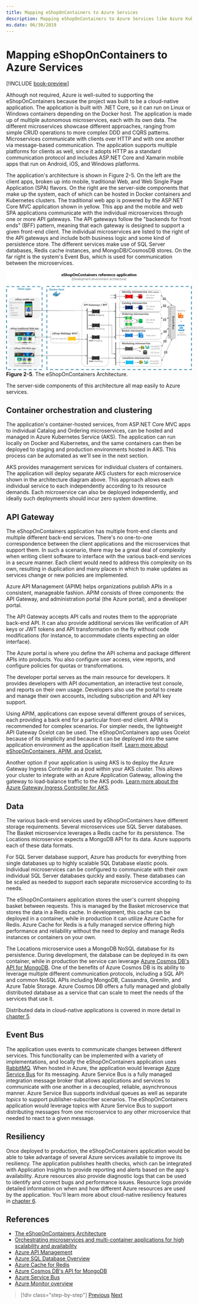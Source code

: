 ```yaml
---
title: Mapping eShopOnContainers to Azure Services
description: Mapping eShopOnContainers to Azure Services like Azure Kubernetes Service, API Gateway, and Azure Service Bus.
ms.date: 06/30/2019
---
```

# Mapping eShopOnContainers to Azure Services

[!INCLUDE [book-preview](../../../includes/book-preview.md)]

Although not required, Azure is well-suited to supporting the eShopOnContainers because the project was built to be a cloud-native application. The application is built with .NET Core, so it can run on Linux or Windows containers depending on the Docker host. The application is made up of multiple autonomous microservices, each with its own data. The different microservices showcase different approaches, ranging from simple CRUD operations to more complex DDD and CQRS patterns. Microservices communicate with clients over HTTP and with one another via message-based communication. The application supports multiple platforms for clients as well, since it adopts HTTP as a standard communication protocol and includes ASP.NET Core and Xamarin mobile apps that run on Android, iOS, and Windows platforms.

The application's architecture is shown in Figure 2-5. On the left are the client apps, broken up into mobile, traditional Web, and Web Single Page Application (SPA) flavors. On the right are the server-side components that make up the system, each of which can be hosted in Docker containers and Kubernetes clusters. The traditional web app is powered by the ASP.NET Core MVC application shown in yellow. This app and the mobile and web SPA applications communicate with the individual microservices through one or more API gateways. The API gateways follow the "backends for front ends" (BFF) pattern, meaning that each gateway is designed to support a given front-end client. The individual microservices are listed to the right of the API gateways and include both business logic and some kind of persistence store. The different services make use of SQL Server databases, Redis cache instances, and MongoDB/CosmosDB stores. On the far right is the system's Event Bus, which is used for communication between the microservices.

![eShopOnContainers Architecture](./media/eshoponcontainers-architecture.png)
**Figure 2-5**. The eShopOnContainers Architecture.

The server-side components of this architecture all map easily to Azure services.

## Container orchestration and clustering

The application's container-hosted services, from ASP.NET Core MVC apps to individual Catalog and Ordering microservices, can be hosted and managed in Azure Kubernetes Service (AKS). The application can run locally on Docker and Kubernetes, and the same containers can then be deployed to staging and production environments hosted in AKS. This process can be automated as we'll see in the next section.

AKS provides management services for individual clusters of containers. The application will deploy separate AKS clusters for each microservice shown in the architecture diagram above. This approach allows each individual service to each independently according to its resource demands. Each microservice can also be deployed independently, and ideally such deployments should incur zero system downtime.

## API Gateway

The eShopOnContainers application has multiple front-end clients and multiple different back-end services. There's no one-to-one correspondence between the client applications and the microservices that support them. In such a scenario, there may be a great deal of complexity when writing client software to interface with the various back-end services in a secure manner. Each client would need to address this complexity on its own, resulting in duplication and many places in which to make updates as services change or new policies are implemented.

Azure API Management (APIM) helps organizations publish APIs in a consistent, manageable fashion. APIM consists of three components: the API Gateway, and administration portal (the Azure portal), and a developer portal.

The API Gateway accepts API calls and routes them to the appropriate back-end API. It can also provide additional services like verification of API keys or JWT tokens and API transformation on the fly without code modifications (for instance, to accommodate clients expecting an older interface).

The Azure portal is where you define the API schema and package different APIs into products. You also configure user access, view reports, and configure policies for quotas or transformations.

The developer portal serves as the main resource for developers. It provides developers with API documentation, an interactive test console, and reports on their own usage. Developers also use the portal to create and manage their own accounts, including subscription and API key support.

Using APIM, applications can expose several different groups of services, each providing a back end for a particular front-end client. APIM is recommended for complex scenarios. For simpler needs, the lightweight API Gateway Ocelot can be used. The eShopOnContainers app uses Ocelot because of its simplicity and because it can be deployed into the same application environment as the application itself. [Learn more about eShopOnContainers, APIM, and Ocelot.](https://docs.microsoft.com/dotnet/architecture/microservices/architect-microservice-container-applications/direct-client-to-microservice-communication-versus-the-api-gateway-pattern#azure-api-management)

Another option if your application is using AKS is to deploy the Azure Gateway Ingress Controller as a pod within your AKS cluster. This allows your cluster to integrate with an Azure Application Gateway, allowing the gateway to load-balance traffic to the AKS pods. [Learn more about the Azure Gateway Ingress Controller for AKS](https://github.com/Azure/application-gateway-kubernetes-ingress).

## Data

The various back-end services used by eShopOnContainers have different storage requirements. Several microservices use SQL Server databases. The Basket microservice leverages a Redis cache for its persistence. The Locations microservice expects a MongoDB API for its data. Azure supports each of these data formats.

For SQL Server database support, Azure has products for everything from single databases up to highly scalable SQL Database elastic pools. Individual microservices can be configured to communicate with their own individual SQL Server databases quickly and easily. These databases can be scaled as needed to support each separate microservice according to its needs.

The eShopOnContainers application stores the user's current shopping basket between requests. This is managed by the Basket microservice that stores the data in a Redis cache. In development, this cache can be deployed in a container, while in production it can utilize Azure Cache for Redis. Azure Cache for Redis is a fully managed service offering high performance and reliability without the need to deploy and manage Redis instances or containers on your own.

The Locations microservice uses a MongoDB NoSQL database for its persistence. During development, the database can be deployed in its own container, while in production the service can leverage [Azure Cosmos DB's API for MongoDB](https://docs.microsoft.com/azure/cosmos-db/mongodb-introduction). One of the benefits of Azure Cosmos DB is its ability to leverage multiple different communication protocols, including a SQL API and common NoSQL APIs including MongoDB, Cassandra, Gremlin, and Azure Table Storage. Azure Cosmos DB offers a fully managed and globally distributed database as a service that can scale to meet the needs of the services that use it.

Distributed data in cloud-native applications is covered in more detail in [chapter 5](distributed-data.md).

## Event Bus

The application uses events to communicate changes between different services. This functionality can be implemented with a variety of implementations, and locally the eShopOnContainers application uses [RabbitMQ](https://www.rabbitmq.com/). When hosted in Azure, the application would leverage [Azure Service Bus](https://docs.microsoft.com/azure/service-bus/) for its messaging. Azure Service Bus is a fully managed integration message broker that allows applications and services to communicate with one another in a decoupled, reliable, asynchronous manner. Azure Service Bus supports individual queues as well as separate *topics* to support publisher-subscriber scenarios. The eShopOnContainers application would leverage topics with Azure Service Bus to support distributing messages from one microservice to any other microservice that needed to react to a given message.

## Resiliency

Once deployed to production, the eShopOnContainers application would be able to take advantage of several Azure services available to improve its resiliency. The application publishes health checks, which can be integrated with Application Insights to provide reporting and alerts based on the app's availability. Azure resources also provide diagnostic logs that can be used to identify and correct bugs and performance issues. Resource logs provide detailed information on when and how different Azure resources are used by the application. You'll learn more about cloud-native resiliency features in [chapter 6](resiliency.md).

## References

- [The eShopOnContainers Architecture](https://github.com/dotnet-architecture/eShopOnContainers/wiki/Architecture)
- [Orchestrating microservices and multi-container applications for high scalability and availability](https://docs.microsoft.com/dotnet/architecture/microservices/architect-microservice-container-applications/scalable-available-multi-container-microservice-applications)
- [Azure API Management](https://docs.microsoft.com/azure/api-management/api-management-key-concepts)
- [Azure SQL Database Overview](https://docs.microsoft.com/azure/sql-database/sql-database-technical-overview)
- [Azure Cache for Redis](https://azure.microsoft.com/services/cache/)
- [Azure Cosmos DB's API for MongoDB](https://docs.microsoft.com/azure/cosmos-db/mongodb-introduction)
- [Azure Service Bus](https://docs.microsoft.com/azure/service-bus-messaging/service-bus-messaging-overview)
- [Azure Monitor overview](https://docs.microsoft.com/azure/azure-monitor/overview)

>[!div class="step-by-step"]
>[Previous](introduce-eshoponcontainers-reference-app.md)
>[Next](deploy-eshoponcontainers-azure.md)
